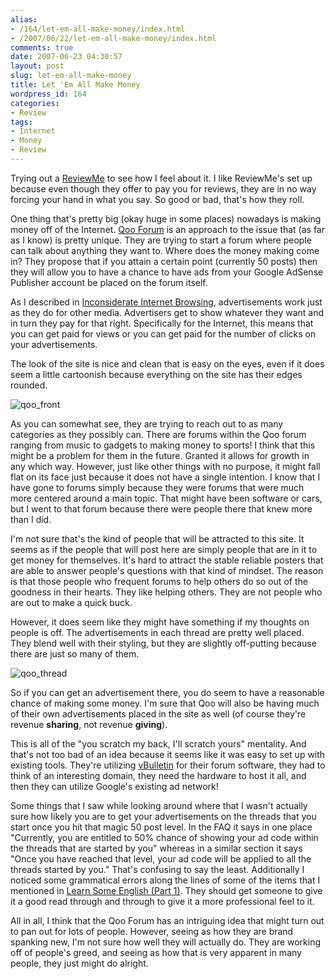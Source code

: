 ```yaml
---
alias:
- /164/let-em-all-make-money/index.html
- /2007/06/22/let-em-all-make-money/index.html
comments: true
date: 2007-06-23 04:30:57
layout: post
slug: let-em-all-make-money
title: Let 'Em All Make Money
wordpress_id: 164
categories:
- Review
tags:
- Internet
- Money
- Review
---
```


Trying out a [ReviewMe](http://www.reviewme.com) to see how I feel about it.  I like ReviewMe's set up because even though they offer to pay you for reviews, they are in no way forcing your hand in what you say.  So good or bad, that's how they roll.  

One thing that's pretty big (okay huge in some places) nowadays is making money off of the Internet.  [Qoo Forum](http://www.qooforum.com) is an approach to the issue that (as far as I know) is pretty unique.  They are trying to start a forum where people can talk about anything they want to.  Where does the money making come in?  They propose that if you attain a certain point (currently 50 posts) then they will allow you to have a chance to have ads from your Google AdSense Publisher account be placed on the forum itself.  

As I described in [Inconsiderate Internet Browsing](http://www.goingthewongway.com/2007/05/17/inconsiderate-internet-browsing/), advertisements work just as they do for other media.  Advertisers get to show whatever they want and in turn they pay for that right.  Specifically for the Internet, this means that you can get paid for views or you can get paid for the number of clicks on your advertisements.

The look of the site is nice and clean that is easy on the eyes, even if it does seem a little cartoonish because everything on the site has their edges rounded.

![qoo_front](http://farm2.static.flickr.com/1352/593051503_7dccbd57fa.jpg)

As you can somewhat see, they are trying to reach out to as many categories as they possibly can.  There are forums within the Qoo forum ranging from music to gadgets to making money to sports!  I think that this might be a problem for them in the future.  Granted it allows for growth in any which way.  However, just like other things with no purpose, it might fall flat on its face just because it does not have a single intention.  I know that I have gone to forums simply because they were forums that were much more centered around a main topic.  That might have been software or cars, but I went to that forum because there were people there that knew more than I did.  

I'm not sure that's the kind of people that will be attracted to this site.  It seems as if the people that will post here are simply people that are in it to get money for themselves.  It's hard to attract the stable reliable posters that are able to answer people's questions with that kind of mindset.  The reason is that those people who frequent forums to help others do so out of the goodness in their hearts.  They like helping others.  They are not people who are out to make a quick buck.

However, it does seem like they might have something if my thoughts on people is off.  The advertisements in each thread are pretty well placed.  They blend well with their styling, but they are slightly off-putting because there are just so many of them.

![qoo_thread](http://farm2.static.flickr.com/1127/593051101_ae2929d988.jpg)

So if you can get an advertisement there, you do seem to have a reasonable chance of making some money.  I'm sure that Qoo will also be having much of their own advertisements placed in the site as well (of course they're revenue **sharing**, not revenue **giving**).  

This is all of the "you scratch my back, I'll scratch yours" mentality.  And that's not too bad of an idea because it seems like it was easy to set up with existing tools.  They're utilizing [vBulletin](http://www.vbulletin.com/) for their forum software, they had to think of an interesting domain, they need the hardware to host it all, and then they can utilize Google's existing ad network!
 
Some things that I saw while looking around where that I wasn't actually sure how likely you are to get your advertisements on the threads that you start once you hit that magic 50 post level.  In the FAQ it says in one place "Currently, you are entitled to 50% chance of showing your ad code within the threads that are started by you" whereas in a similar section it says "Once you have reached that level, your ad code will be applied to all the threads started by you."  That's confusing to say the least.  Additionally I noticed some grammatical errors along the lines of some of the items that I mentioned in [Learn Some English (Part 1)](http://www.goingthewongway.com/2007/05/28/learn-some-english-part-1/).  They should get someone to give it a good read through and through to give it a more professional feel to it.

All in all, I think that the Qoo Forum has an intriguing idea that might turn out to pan out for lots of people.  However, seeing as how they are brand spanking new, I'm not sure how well they will actually do.  They are working off of people's greed, and seeing as how that is very apparent in many people, they just might do alright.
